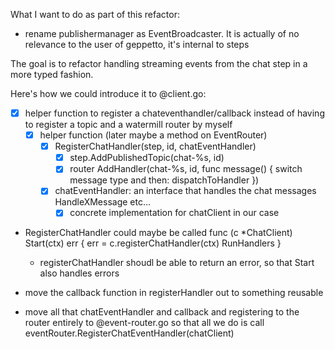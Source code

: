 What I want to do as part of this refactor:

- rename publishermanager as EventBroadcaster. It is actually of no relevance to the user of geppetto, it's internal to steps

The goal is to refactor handling streaming events from the chat step in a more typed fashion. 

Here's how we could introduce it to @client.go:

- [x] helper function to register a chateventhandler/callback instead of having to register a topic and a watermill router by myself
  - [x] helper function (later maybe a method on EventRouter)
     - [x] RegisterChatHandler(step, id, chatEventHandler)
       - [x] step.AddPublishedTopic(chat-%s, id)
       - [x] router AddHandler(chat-%s, id, func message() { switch message type and then: dispatchToHandler })
     - [x] chatEventHandler: an interface that handles  the chat messages HandleXMessage etc...
       - [x] concrete implementation for chatClient in our case

- RegisterChatHandler could maybe be called func (c *ChatClient) Start(ctx)  err { 
       err = c.registerChatHandler(ctx)
      RunHandlers
   }
  - registerChatHandler shoudl be able to return an error, so that Start also handles errors

- move the callback function in registerHandler out to something reusable

- move all that chatEventHandler and callback and registering to the router entirely to @event-router.go so that all we do is  call
eventRouter.RegisterChatEventHandler(chatClient)
